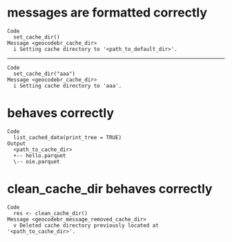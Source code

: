 # messages are formatted correctly

    Code
      set_cache_dir()
    Message <geocodebr_cache_dir>
      i Setting cache directory to '<path_to_default_dir>'.

---

    Code
      set_cache_dir("aaa")
    Message <geocodebr_cache_dir>
      i Setting cache directory to 'aaa'.

# behaves correctly

    Code
      list_cached_data(print_tree = TRUE)
    Output
      <path_to_cache_dir>
      +-- hello.parquet
      \-- oie.parquet

# clean_cache_dir behaves correctly

    Code
      res <- clean_cache_dir()
    Message <geocodebr_message_removed_cache_dir>
      v Deleted cache directory previously located at '<path_to_cache_dir>'.

